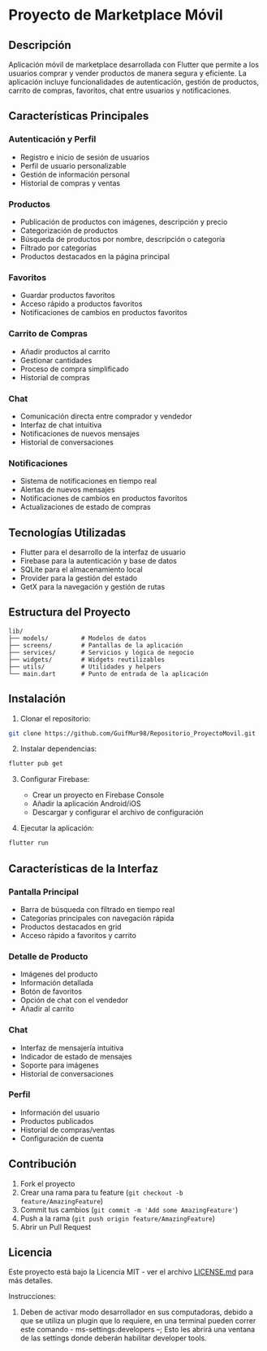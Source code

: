 # Proyecto de Marketplace Móvil

## Descripción
Aplicación móvil de marketplace desarrollada con Flutter que permite a los usuarios comprar y vender productos de manera segura y eficiente. La aplicación incluye funcionalidades de autenticación, gestión de productos, carrito de compras, favoritos, chat entre usuarios y notificaciones.

## Características Principales

### Autenticación y Perfil
- Registro e inicio de sesión de usuarios
- Perfil de usuario personalizable
- Gestión de información personal
- Historial de compras y ventas

### Productos
- Publicación de productos con imágenes, descripción y precio
- Categorización de productos
- Búsqueda de productos por nombre, descripción o categoría
- Filtrado por categorías
- Productos destacados en la página principal

### Favoritos
- Guardar productos favoritos
- Acceso rápido a productos favoritos
- Notificaciones de cambios en productos favoritos

### Carrito de Compras
- Añadir productos al carrito
- Gestionar cantidades
- Proceso de compra simplificado
- Historial de compras

### Chat
- Comunicación directa entre comprador y vendedor
- Interfaz de chat intuitiva
- Notificaciones de nuevos mensajes
- Historial de conversaciones

### Notificaciones
- Sistema de notificaciones en tiempo real
- Alertas de nuevos mensajes
- Notificaciones de cambios en productos favoritos
- Actualizaciones de estado de compras

## Tecnologías Utilizadas
- Flutter para el desarrollo de la interfaz de usuario
- Firebase para la autenticación y base de datos
- SQLite para el almacenamiento local
- Provider para la gestión del estado
- GetX para la navegación y gestión de rutas

## Estructura del Proyecto
```
lib/
├── models/         # Modelos de datos
├── screens/        # Pantallas de la aplicación
├── services/       # Servicios y lógica de negocio
├── widgets/        # Widgets reutilizables
├── utils/          # Utilidades y helpers
└── main.dart       # Punto de entrada de la aplicación
```

## Instalación

1. Clonar el repositorio:
```bash
git clone https://github.com/GuifMur98/Repositorio_ProyectoMovil.git
```

2. Instalar dependencias:
```bash
flutter pub get
```

3. Configurar Firebase:
   - Crear un proyecto en Firebase Console
   - Añadir la aplicación Android/iOS
   - Descargar y configurar el archivo de configuración

4. Ejecutar la aplicación:
```bash
flutter run
```

## Características de la Interfaz

### Pantalla Principal
- Barra de búsqueda con filtrado en tiempo real
- Categorías principales con navegación rápida
- Productos destacados en grid
- Acceso rápido a favoritos y carrito

### Detalle de Producto
- Imágenes del producto
- Información detallada
- Botón de favoritos
- Opción de chat con el vendedor
- Añadir al carrito

### Chat
- Interfaz de mensajería intuitiva
- Indicador de estado de mensajes
- Soporte para imágenes
- Historial de conversaciones

### Perfil
- Información del usuario
- Productos publicados
- Historial de compras/ventas
- Configuración de cuenta

## Contribución
1. Fork el proyecto
2. Crear una rama para tu feature (`git checkout -b feature/AmazingFeature`)
3. Commit tus cambios (`git commit -m 'Add some AmazingFeature'`)
4. Push a la rama (`git push origin feature/AmazingFeature`)
5. Abrir un Pull Request

## Licencia
Este proyecto está bajo la Licencia MIT - ver el archivo [LICENSE.md](LICENSE.md) para más detalles.



Instrucciones:
1.  Deben de activar modo desarrollador en sus computadoras, debido a que se utiliza un plugin que lo requiere, en una 
terminal pueden correr este comando - ms-settings:developers –; Esto les abrirá una ventana de las settings donde deberán 
habilitar developer tools.
